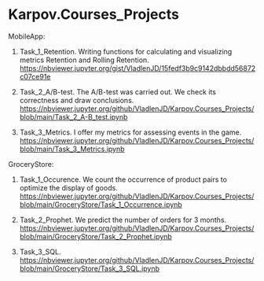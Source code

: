 # Karpov.Courses_Projects

MobileApp:

1. Task_1_Retention. 
Writing functions for calculating and visualizing metrics Retention and Rolling Retention.
https://nbviewer.jupyter.org/gist/VladlenJD/15fedf3b9c9142dbbdd56872c07ce91e

2. Task_2_A/B-test. 
The A/B-test was carried out. We check its correctness and draw conclusions.
https://nbviewer.jupyter.org/github/VladlenJD/Karpov.Courses_Projects/blob/main/Task_2_A-B_test.ipynb

3. Task_3_Metrics. 
I offer my metrics for assessing events in the game.
https://nbviewer.jupyter.org/github/VladlenJD/Karpov.Courses_Projects/blob/main/Task_3_Metrics.ipynb


GroceryStore:

1. Task_1_Occurence. 
We count the occurrence of product pairs to optimize the display of goods.
https://nbviewer.jupyter.org/github/VladlenJD/Karpov.Courses_Projects/blob/main/GroceryStore/Task_1_Occurrence.ipynb

2. Task_2_Prophet. 
We predict the number of orders for 3 months.
https://nbviewer.jupyter.org/github/VladlenJD/Karpov.Courses_Projects/blob/main/GroceryStore/Task_2_Prophet.ipynb

3. Task_3_SQL. 
https://nbviewer.jupyter.org/github/VladlenJD/Karpov.Courses_Projects/blob/main/GroceryStore/Task_3_SQL.ipynb

